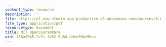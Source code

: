 ```yaml
---
content_type: resource
description: ''
file: https://ol-ocw-studio-app-production.s3.amazonaws.com/courses/3-091sc-introduction-to-solid-state-chemistry-fall-2010/136a90452c7cfd829a84ddee904e5bca_MIT3_091SCF10lec08_iPOD.pdf
file_type: application/pdf
resourcetype: Document
title: MIT OpenCourseWare
uid: 136a9045-2c7c-fd82-9a84-ddee904e5bca
---
```


